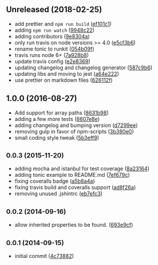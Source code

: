<a name="Unreleased"></a>

## Unreleased (2018-02-25)

* add prettier and `npm run build` ([ef101c1](https://github.com/skratchdot/object-path-get/commit/ef101c1))
* adding `npm run watch` ([9948c22](https://github.com/skratchdot/object-path-get/commit/9948c22))
* adding contributors ([9e8304a](https://github.com/skratchdot/object-path-get/commit/9e8304a))
* only run travis on node versions >= 4.0 ([e5cf3b6](https://github.com/skratchdot/object-path-get/commit/e5cf3b6))
* rename tonic to runkit ([054b09f](https://github.com/skratchdot/object-path-get/commit/054b09f))
* travis runs node 6+ ([7a928b8](https://github.com/skratchdot/object-path-get/commit/7a928b8))
* update travis config ([e2e8369](https://github.com/skratchdot/object-path-get/commit/e2e8369))
* updating changelog and changelog generator ([587c9b6](https://github.com/skratchdot/object-path-get/commit/587c9b6))
* updating libs and moving to jest ([a64e222](https://github.com/skratchdot/object-path-get/commit/a64e222))
* use prettier on markdown files ([626112f](https://github.com/skratchdot/object-path-get/commit/626112f))

<a name="1.0.0"></a>

## 1.0.0 (2016-08-27)

* Add support for array paths ([8631b98](https://github.com/skratchdot/object-path-get/commit/8631b98))
* adding a few more tests ([6607e8e](https://github.com/skratchdot/object-path-get/commit/6607e8e))
* adding changelog and bumping version ([d7299ee](https://github.com/skratchdot/object-path-get/commit/d7299ee))
* removing gulp in favor of npm-scripts ([3b380e0](https://github.com/skratchdot/object-path-get/commit/3b380e0))
* small coding style tweak ([5b3eff9](https://github.com/skratchdot/object-path-get/commit/5b3eff9))

<a name="0.0.3"></a>

## <small>0.0.3 (2015-11-20)</small>

* adding mocha and istanbul for test coverage ([8a23164](https://github.com/skratchdot/object-path-get/commit/8a23164))
* adding tonic example to README.md ([7ef679c](https://github.com/skratchdot/object-path-get/commit/7ef679c))
* fixing coveralls badge ([a5b8a4a](https://github.com/skratchdot/object-path-get/commit/a5b8a4a))
* fixing travis build and coveralls support ([ad8f26a](https://github.com/skratchdot/object-path-get/commit/ad8f26a))
* removing unused .jshintrc ([eb7efc3](https://github.com/skratchdot/object-path-get/commit/eb7efc3))

<a name="0.0.2"></a>

## <small>0.0.2 (2014-09-16)</small>

* allow inherited properties to be found. ([693e9cf](https://github.com/skratchdot/object-path-get/commit/693e9cf))

<a name="0.0.1"></a>

## <small>0.0.1 (2014-09-15)</small>

* initial commit ([4c73882](https://github.com/skratchdot/object-path-get/commit/4c73882))
